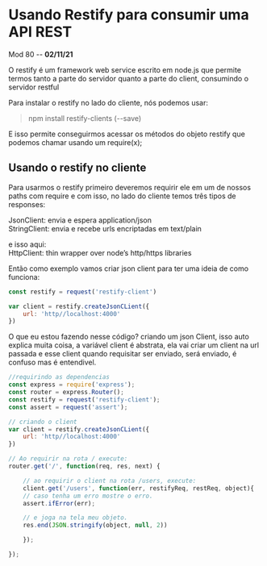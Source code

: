 # Usando Restify para consumir uma API REST

Mod 80 -- **02/11/21**

O restify é um framework web service escrito em node.js que permite termos tanto a parte do servidor quanto a parte do client, consumindo o servidor restful

Para instalar o restify no lado do cliente, nós podemos usar:

> npm install restify-clients (--save)

E isso permite conseguirmos acessar os métodos do objeto restify que podemos chamar usando um require(x);

## Usando o restify no cliente

Para usarmos o restify primeiro deveremos requirir ele em um de nossos paths com require e com isso, no lado do cliente temos três tipos de responses:

JsonClient: envia e espera application/json<br>
StringClient: envia e recebe urls encriptadas em text/plain

e isso aqui:<br>
HttpClient: thin wrapper over node’s http/https libraries

Então como exemplo vamos criar json client para ter uma ideia de como funciona:

~~~javascript
const restify = request('restify-client')

var client = restify.createJsonCLient({
    url: 'http//localhost:4000'
})
~~~

O que eu estou fazendo nesse código? criando um json Client, isso auto explica muita coisa, a variável client é abstrata, ela vai criar um client na url passada e esse client quando requisitar ser enviado, será enviado, é confuso mas é entendivel.

~~~javascript
//requirindo as dependencias
const express = require('express');
const router = express.Router();
const restify = request('restify-client');
const assert = request('assert');

// criando o client
var client = restify.createJsonCLient({
    url: 'http//localhost:4000'
})

// Ao requirir na rota / execute:
router.get('/', function(req, res, next) {

    // ao requirir o client na rota /users, execute:
    client.get('/users', function(err, restifyReq, restReq, object){
    // caso tenha um erro mostre o erro.
    assert.ifError(err);

    // e joga na tela meu objeto.
    res.end(JSON.stringify(object, null, 2))

    });

});
~~~
